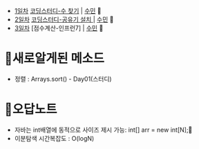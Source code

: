 * [1일차](Day1) [코딩스터디-수 찾기](https://www.acmicpc.net/problem/1920) | [수민](/2302/Day01/studyCoding.java) 🌟
* [2일차](Day2) [코딩스터디-공유기 설치 ](https://www.acmicpc.net/problem/2110) | [수민](/2302/Day02/studyCoding.java) 🌟
* [3일차](Day3) [점수계산-인프런7] | [수민](/2302/Day03_1) 🌟

# 🍭새로알게된 메소드
* 정렬 : Arrays.sort() - Day01(스터디)

# 🐳오답노트
* 자바는 int배열에 동적으로 사이즈 제시 가능: int[] arr = new int[N];🌟
* 이분탐색 시간복잡도 : O(logN)
